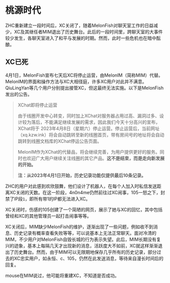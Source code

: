 # 桃源时代

ZHC重新建立一段时间后，XC关闭了，随着MelonFish对聊天室工作的日益减少，XC及其继任者MIM退出了历史舞台。此后的一段时间里，跨聊天室的大事件较少发生，各聊天室进入了和平与发展的时期。然而，此时一些危机也在暗中酝酿。

## XC已死

4月1日，MelonFish宣布七天后XC将停止运营，由MelonIM（简称MIM）代替。MelonIM的界面和操作方法与XC大相径庭，许多XC用户对此并不满意。QiuLingYan等几个用户分别提出接管XC，但这最终无法实施。以下是MelonFish发出的公告。

> XChat即将停止运营
>
> 由于线圈开发中心转变，同时加上XChat对服务器占用过高、漏洞过多、设计较为落后，不能满足继续发展的需求，因此我们今天十分高兴的宣布，XChat将于 2023年4月8日（星期六）停止运营。停止运营后，当前网址（xq.kzw.ink）将会自动跳转至新的线圈首页，带有房间号的地址将会自动跳转到线圈文档库的XChat停运公告页面。
>
> MelonIM作为XChat的代替品，将会继续完善，为用户提供更好的服务。同时也欢迎广大用户继续关注线圈的其它产品。**这不是结束，而是走向新发展的开始。**
>
> **注：从2023年4月1日开始，历史记录功能仅提供最后10条记录。**

ZHC的用户对此感到欢欣鼓舞，他们设计了机器人，在每个人加入时私信发送距离XC关闭的天数。在这一阶段，4n0n4me仍然前往过XC闹事，105一怒之下，封禁了IP段`1`，即所有带1的IP都无法进入XC。

XC关闭时，伤感的105创建了一个简陋的网页，展示了她与XC的回忆，其中包括曾经和XC的其他管理员一起打击闹事等等。

XC关闭后，MIM缺少MelonFish的维护，逐渐出现了一些问题，例如收不到消息、历史记录有概率查看失败等等，可以说基本上无法正常聊天。面对冷清的MIM，不少用户对MelonFish自毁长城的行为表示失望。此后，MIM长期没有复兴的迹象，基本上每隔几天才出现新的消息，活跃度大不如前，XC就这样渐渐退出了历史舞台。然而，由于MIM可以无限期地保存几乎所有的历史记录，部分过去的XC忠实用户，如永恒、c、105，仍然在此发送消息，等待来自漫长时间后的回复。

mouse在MIM说过，他可能将重建XC，不知道是否成功。

